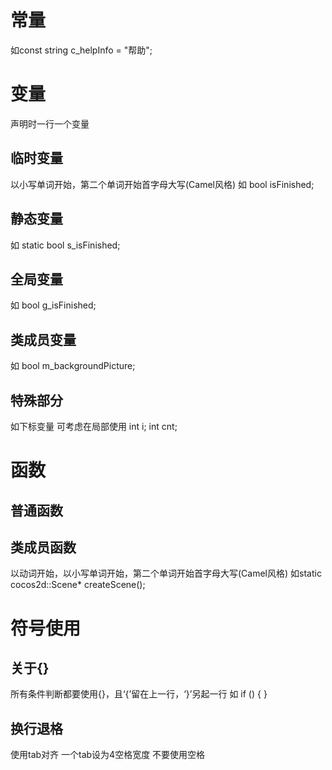 # 常量
如const string c_helpInfo = "帮助";
# 变量
声明时一行一个变量
## 临时变量
以小写单词开始，第二个单词开始首字母大写(Camel风格)
如 bool isFinished;
## 静态变量
如 static bool s_isFinished;
## 全局变量
如 bool g_isFinished;
## 类成员变量
如 bool m_backgroundPicture;
## 特殊部分
如下标变量 可考虑在局部使用
int i;
int cnt;
# 函数
## 普通函数
## 类成员函数
以动词开始，以小写单词开始，第二个单词开始首字母大写(Camel风格)
如static cocos2d::Scene* createScene();
# 符号使用
## 关于{}
所有条件判断都要使用{}，且‘{’留在上一行，‘}’另起一行
如 if () {
}
## 换行退格
使用tab对齐 一个tab设为4空格宽度 不要使用空格
